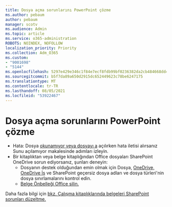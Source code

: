 ```yaml
---
title: Dosya açma sorunlarını PowerPoint çözme
ms.author: pebaum
author: pebaum
manager: scotv
ms.audience: Admin
ms.topic: article
ms.service: o365-administration
ROBOTS: NOINDEX, NOFOLLOW
localization_priority: Priority
ms.collection: Adm_O365
ms.custom:
- "9001698"
- "5144"
ms.openlocfilehash: 5297e429e346c1f84e7ecf8fdb99bf0236382da2cb484668dd4b560027736979
ms.sourcegitcommit: b5f7da89a650d2915dc652449623c78be6247175
ms.translationtype: MT
ms.contentlocale: tr-TR
ms.lasthandoff: 08/05/2021
ms.locfileid: "53922467"
---
```

# <a name="resolve-issues-opening-powerpoint-files"></a>Dosya açma sorunlarını PowerPoint çözme

- Hata: Dosya [okunamıyor veya dosyayı a](https://support.office.com/article/Error-Can-t-read-file-or-Presentation-cannot-be-opened-7f2f31e2-d4dd-4c1f-9e27-ba6fadf92d44) açılırken hata iletisi alırsanız Sunu açılamıyor makalesinde adımları izleyin.
- Bir kitaplıktan veya belge kitaplığından Office dosyaları SharePoint OneDrive sorun ediyorsanız, şunları deneyin:
    - Dosyanın destek olduğundan emin olmak için Dosya, [OneDrive, OneDrive İş](https://support.office.com/article/64883a5d-228e-48f5-b3d2-eb39e07630fa) ve SharePoint geçersiz dosya adları ve dosya türleri'nin dosya sınırlamalarını kontrol edin.
    - [Belge Önbelleği Office silin.](https://support.office.com/article/b1d3765e-d71b-4bb8-99ca-acd22c42995d)

Daha fazla bilgi için [bkz. Çalışma kitaplıklarında belgeleri SharePoint sorunları düzeltme.](https://support.office.com/article/31329fa1-4ad0-47fc-95d8-bb0c5b12a536)
